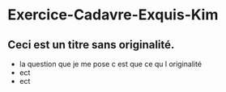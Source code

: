 # Exercice-Cadavre-Exquis-Kim
## Ceci est un titre sans originalité. 

- la question que je me pose c est que ce qu l originalité 
- ect
- ect

